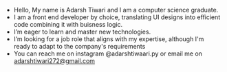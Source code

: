 -  Hello, My name is Adarsh Tiwari and I am a computer science graduate.
-  I am a front end developer by choice, translating UI designs into efficient code combining it with buisness logic.
-  I’m eager to learn and master new technologies.
-  I’m looking for a job role that aligns with my expertise, although I'm ready to adapt to the company's requirements
-  You can reach me on instagram @adarshtiwaari.py or email me on adarshtiwari272@gmail.com

<!---
adarsh272/adarsh272 is a ✨ special ✨ repository because its `README.md` (this file) appears on your GitHub profile.
You can click the Preview link to take a look at your changes.
--->
